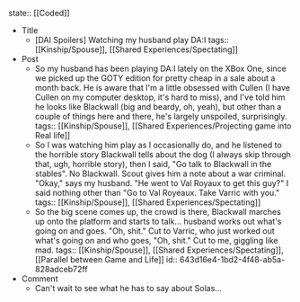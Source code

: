state:: [[Coded]]

- Title
	- [DAI Spoilers] Watching my husband play DA:I
	  tags:: [[Kinship/Spouse]], [[Shared Experiences/Spectating]]
- Post
	- So my husband has been playing DA:I lately on the XBox One, since we picked up the GOTY edition for pretty cheap in a sale about a month back. He is aware that I'm a little obsessed with Cullen (I have Cullen on my computer desktop, it's hard to miss), and I've told him he looks like Blackwall (big and beardy, oh, yeah), but other than a couple of things here and there, he's largely unspoiled, surprisingly.
	  tags:: [[Kinship/Spouse]], [[Shared Experiences/Projecting game into Real life]]
	- So I was watching him play as I occasionally do, and he listened to the horrible story Blackwall tells about the dog (I always skip through that, ugh, horrible story), then I said, "Go talk to Blackwall in the stables". No Blackwall. Scout gives him a note about a war criminal. "Okay," says my husband. "He went to Val Royaux to get this guy?" I said nothing other than "Go to Val Royeaux. Take Varric with you."
	  tags:: [[Kinship/Spouse]], [[Shared Experiences/Spectating]]
	- So the big scene comes up, the crowd is there, Blackwall marches up onto the platform and starts to talk... husband works out what's going on and goes. "Oh, shit." Cut to Varric, who just worked out what's going on and who goes, "Oh, shit."  Cut to me, giggling like mad.
	  tags:: [[Kinship/Spouse]], [[Shared Experiences/Spectating]], [[Parallel between Game and Life]]
	  id:: 643d16e4-1bd2-4f48-ab5a-828adceb72ff
- Comment
	- Can't wait to see what he has to say about Solas...